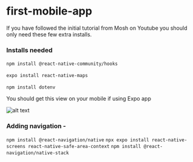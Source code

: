 # first-mobile-app

If you have followed the initial tutorial from Mosh on Youtube you should only need these few extra installs.

### Installs needed

`npm install @react-native-community/hooks`

`expo install react-native-maps`

`npm install dotenv`

You should get this view on your mobile if using Expo app

![alt text](<img src = "https://github.com/bjentwistle/first-mobile-app/blob/main/assets/screenshot.png" width="80%" "screenshot of mobile showing map of Edinburgh"> )

### Adding navigation -

`npm install @react-navigation/native`
`npx expo install react-native-screens react-native-safe-area-context`
`npm install @react-navigation/native-stack`
